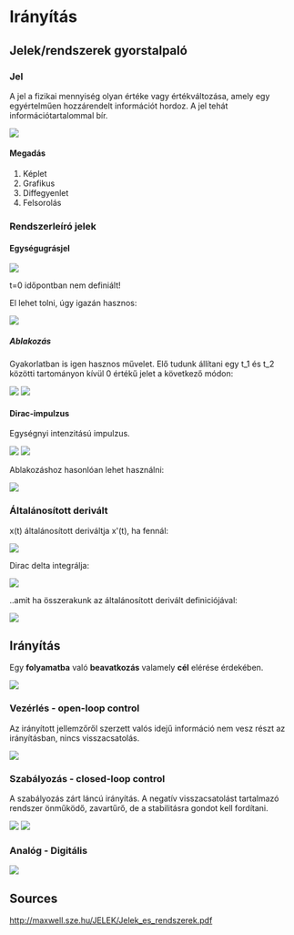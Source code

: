 # Irányítás

## Jelek/rendszerek gyorstalpaló

### Jel

A jel a fizikai mennyiség olyan értéke vagy értékváltozása, amely egy egyértelműen hozzárendelt információt hordoz. A jel tehát információtartalommal bír.

![](jelek.png)

#### Megadás

1. Képlet
2. Grafikus
3. Diffegyenlet
4. Felsorolás

### Rendszerleíró jelek

#### Egységugrásjel

![](egysegugras.png)

t=0 időpontban nem definiált!

El lehet tolni, úgy igazán hasznos:

![](tolt-egysegugras.png)

##### Ablakozás

Gyakorlatban is igen hasznos művelet. Elő tudunk állítani egy t_1 és t_2 közötti tartományon kívül 0 értékű jelet a következő módon:

![](ablak1.png)
![](ablak2.png)

#### Dirac-impulzus

Egységnyi intenzitású impulzus.

![](dirac.png)
![](dirac-def.png)

Ablakozáshoz hasonlóan lehet használni:

![](dirac-use.png)

### Általánosított derivált

x(t) általánosított deriváltja x'(t), ha fennál:

![](alt-derivalt.png)

Dirac delta integrálja:

![](dirac-egyseg.png)

..amit ha összerakunk az általánosított derivált definiciójával:

![](dirac-egyseg-derivalt.png)
## Irányítás

Egy **folyamatba** való **beavatkozás** valamely **cél** elérése érdekében.

![](iranyitas.png)

### Vezérlés - open-loop control

Az irányított jellemzőről szerzett valós idejű információ nem vesz részt az irányításban, nincs visszacsatolás.

![](vez.png)

### Szabályozás - closed-loop control

A szabályozás zárt láncú irányítás. A negatív visszacsatolást tartalmazó rendszer önműködő, zavartűrő, de a stabilitásra gondot kell fordítani.

![](szab.png)
![](alt-szab.png)

### Analóg - Digitális

![](ad-da.png)

## Sources

http://maxwell.sze.hu/JELEK/Jelek_es_rendszerek.pdf